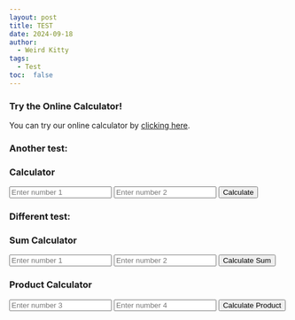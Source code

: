 ```yaml
---
layout: post
title: TEST
date: 2024-09-18
author: 
  - Weird Kitty
tags: 
  - Test
toc:  false
---
```


### Try the Online Calculator!

You can try our online calculator by [clicking here](/PostFile/calculator.html).

### Another test:

<h3>Calculator</h3>
<div>
  <input type="number" id="num1" placeholder="Enter number 1">
  <input type="number" id="num2" placeholder="Enter number 2">
  <button onclick="calculate()">Calculate</button>
</div>

<div id="result"></div>

<script>
  function calculate() {
    var num1 = parseFloat(document.getElementById('num1').value);
    var num2 = parseFloat(document.getElementById('num2').value);
    if (isNaN(num1) || isNaN(num2)) {
      document.getElementById('result').innerText = 'Please enter valid numbers!';
      return;
    }
    var result = num1 + num2;
    document.getElementById('result').innerText = 'Result: ' + result;
  }
</script>


### Different test: 

<h3>Sum Calculator</h3>
<div>
  <input type="number" id="num1" placeholder="Enter number 1">
  <input type="number" id="num2" placeholder="Enter number 2">
  <button onclick="calculateSum()">Calculate Sum</button>
</div>
<div id="result1"></div>

<h3>Product Calculator</h3>
<div>
  <input type="number" id="num3" placeholder="Enter number 3">
  <input type="number" id="num4" placeholder="Enter number 4">
  <button onclick="calculateProduct()">Calculate Product</button>
</div>
<div id="result2"></div>

<!-- Link the external JavaScript files -->
<script src="PostFile/Test/calculator1.js"></script>
<script src="PostFile/Test/calculator2.js"></script>


